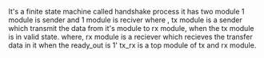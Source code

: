 It's a finite state machine called handshake process
it has two module 1 module is sender and 1 module is reciver 
where , tx module is a sender which transmit the data from it's module to rx module, when the tx module is in valid state. 
where, rx module is a reciever which recieves the transfer data in it when the ready_out is 1'
tx_rx is a top module of tx and rx module.
